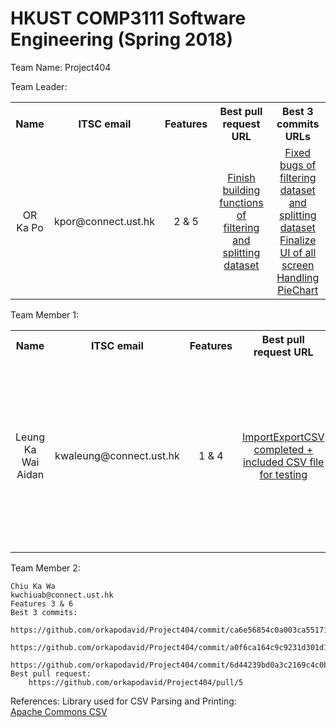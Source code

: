 # HKUST COMP3111 Software Engineering (Spring 2018)

Team Name: Project404

Team Leader:
<table>
	<tr>
	    <th	>Name</th>
	    <th>ITSC email</th>
	    <th>Features</th>
	    <th>Best pull request URL</th>
	    <th>Best 3 commits URLs</th>
	</tr>
	<tr>
		<td align="center" valign="middle">OR Ka Po</td>
		<td align="center" valign="middle">kpor@connect.ust.hk</td>
		<td align="center" valign="middle">2 & 5</td>
		<td align="center" valign="middle"><a href=https://github.com/orkapodavid/Project404/pull/20>Finish building functions of filtering and splitting dataset</a></td>
		<td align="center" valign="middle"><a href=https://github.com/orkapodavid/Project404/commit/6312862c6ab161ae21c41de36dbf81c0a0aaf75d> Fixed bugs of filtering dataset and splitting dataset</a> <br/> 
		<a href= https://github.com/orkapodavid/Project404/commit/d0091d684aceb73e7b3fb76361e7438adce6ce0f>Finalize UI of all screen</a>  <br/> 
		<a href= https://github.com/orkapodavid/Project404/commit/99d0e9a3e4c993185c04baa01f77e4cdc0a8c395>Handling PieChart</a>  </td>
	</tr>
</table>

Team Member 1:
<table>
	<tr>
	    <th	>Name</th>
	    <th>ITSC email</th>
	    <th>Features</th>
	    <th>Best pull request URL</th>
	    <th>Best 3 commits URLs</th>
	</tr>
	<tr>
		<td align="center" valign="middle">Leung Ka Wai Aidan</td>
		<td align="center" valign="middle">kwaleung@connect.ust.hk</td>
		<td align="center" valign="middle">1 & 4</td>
		<td align="center" valign="middle"><a href=https://github.com/orkapodavid/Project404/pull/8>ImportExportCSV completed + included CSV file for testing</a></td>
		<td align="center" valign="middle"><a href=https://github.com/orkapodavid/Project404/commit/04d0194f966cbbe4191632a540a0be35fa6fe2b5>Implemented Save and Load functions</a> <br/> 
		<a href= https://github.com/orkapodavid/Project404/commit/46be235aef10875964b476c2fb9aba5b6d961531>Added EnvironmentParams class for better separation between data and methods</a>  <br/> 
		<a href= https://github.com/orkapodavid/Project404/commit/75715e3d82089bff1301de3833dc38374e4750c6>Modified save and load function structures, completed test cases for Environment and Environment Parameters</a>  </td>
	</tr>
</table>

Team Member 2:

	Chiu Ka Wa
	kwchiuab@connect.ust.hk
	Features 3 & 6
	Best 3 commits:
		https://github.com/orkapodavid/Project404/commit/ca6e56854c0a003ca5517110ee71f89231ff067c
		https://github.com/orkapodavid/Project404/commit/a0f6ca164c9c9231d301d14d019df6f9a7d1d043
		https://github.com/orkapodavid/Project404/commit/6d44239bd0a3c2169c4c0b8fc140df3cd44a55aa
	Best pull request:
		https://github.com/orkapodavid/Project404/pull/5

		
References:
	Library used for CSV Parsing and Printing:  
		<a href=https://commons.apache.org/proper/commons-csv/>Apache Commons CSV</a>
		
